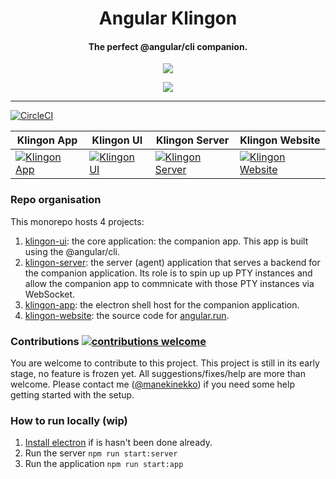 <p align="center">
  <h1 align="center">Angular Klingon</h1>
  <h4 align="center">The perfect @angular/cli companion.</h4>
</p>
<p align="center">
  <img with="192" align="center" src="https://angular.run/img/icons/android-chrome-192x192.png"/>
</p>
<p align="center">
  <img align="center" src="https://user-images.githubusercontent.com/1699357/29433535-dc8fe89e-839f-11e7-89a4-4aee1ccdfc03.png"/>
</p>

<hr>

[![CircleCI](https://circleci.com/gh/manekinekko/klingon.svg?style=svg)](https://circleci.com/gh/manekinekko/klingon)

| Klingon App | Klingon UI | Klingon Server | Klingon Website |
|--|--|--|--|
| [![Klingon App](https://img.shields.io/npm/v/@klingon/app.svg)](https://www.npmjs.com/package/@klingon/app) |  [![Klingon UI](https://img.shields.io/npm/v/@klingon/ui.svg)](https://www.npmjs.com/package/@klingon/ui) | [![Klingon Server](https://img.shields.io/npm/v/@klingon/server.svg)](https://www.npmjs.com/package/@klingon/server) | [![Klingon Website](https://img.shields.io/npm/v/@klingon/website.svg)](https://www.npmjs.com/package/@klingon/website) |


### Repo organisation

This monorepo hosts 4 projects:

1. [klingon-ui](https://github.com/manekinekko/klingon/tree/master/packages/klingon-ui): the core application: the companion app. This app is built using the @angular/cli.
2. [klingon-server](https://github.com/manekinekko/klingon/tree/master/packages/klingon-server): the server (agent) application that serves a backend for the companion application. Its role is to spin up up PTY instances and allow the companion app to commnicate with those PTY instances via WebSocket.
3. [klingon-app](https://github.com/manekinekko/klingon/tree/master/packages/klingon-app): the electron shell host for the companion application.
4. [klingon-website](https://github.com/manekinekko/klingon/tree/master/packages/klingon-website): the source code for [angular.run](https://angular.run).

### Contributions [![contributions welcome](https://img.shields.io/badge/contributions-welcome-brightgreen.svg?style=flat)](https://github.com/manekinekko/klingon/issues)

You are welcome to contribute to this project. This project is still in its early stage, no feature is frozen yet. All suggestions/fixes/help are more than welcome. Please contact me ([@manekinekko](https://twitter.com/manekinekko)) if you need some help getting started with the setup.

### How to run locally (wip)

1. [Install electron](https://github.com/electron/electron) if is hasn't been done already.
1. Run the server `npm run start:server`
2. Run the application `npm run start:app`

